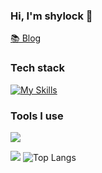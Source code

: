 <!-- ### Hi there 👋

**shylock-wu/shylock-wu** is a ✨ _special_ ✨ repository because its `README.md` (this file) appears on your GitHub profile.

Here are some ideas to get you started:

- 🔭 I’m currently working on ...
- 🌱 I’m currently learning ...
- 👯 I’m looking to collaborate on ...
- 🤔 I’m looking for help with ...
- 💬 Ask me about ...
- 📫 How to reach me: ...
- 😄 Pronouns: ...
- ⚡ Fun fact: ...
-->

### Hi, I'm shylock 👋

<!-- TypeScript enthusiast, Node.js user, Rust & Harmony beginner -->

[📚 Blog](https://shylock-wu.github.io)

<!-- ![](https://img.shields.io/badge/JavaScript-★★★-F7DF1E?logo=JavaScript&style=flat-square)
![](https://img.shields.io/badge/TypeScript-★★★-3178C6?logo=TypeScript&style=flat-square)
![](https://img.shields.io/badge/CSS-★★★-1572B6?logo=CSS3&style=flat-square)
![](https://img.shields.io/badge/NodeJS-★★★-339933?logo=Node.js&style=flat-square)
![](https://img.shields.io/badge/vue-★★★-47A248?logo=Vue.js&style=flat-square)
![](https://img.shields.io/badge/React-★★-61DAFB?logo=React&style=flat-square)
![](https://img.shields.io/badge/Linux-★★-FCC624?logo=Linux&style=flat-square)
![](https://img.shields.io/badge/Git-★★-F05032?logo=Git&style=flat-square)
![](https://img.shields.io/badge/Rust-★-47848F?logo=Rust&style=flat-square)
 ★★★: Frequently used 
|★★: Mostly used 
|★: Rarely used
-->

### Tech stack
[![My Skills](https://skillicons.dev/icons?i=js,html,css,ts,nodejs,vue,nestjs,docker)](https://skillicons.dev)

### Tools I use
![](https://skillicons.dev/icons?i=vscode,webpack,vite,git,apple,cloudflare,npm,pnpm,vercel,netlify,)

![](https://github-readme-stats.vercel.app/api?username=shylock-wu&show_icons=true&hide_border=true)
![Top Langs](https://github-readme-stats.vercel.app/api/top-langs/?username=shylock-wu&layout=compact&hide_border=true&langs_count=8)
